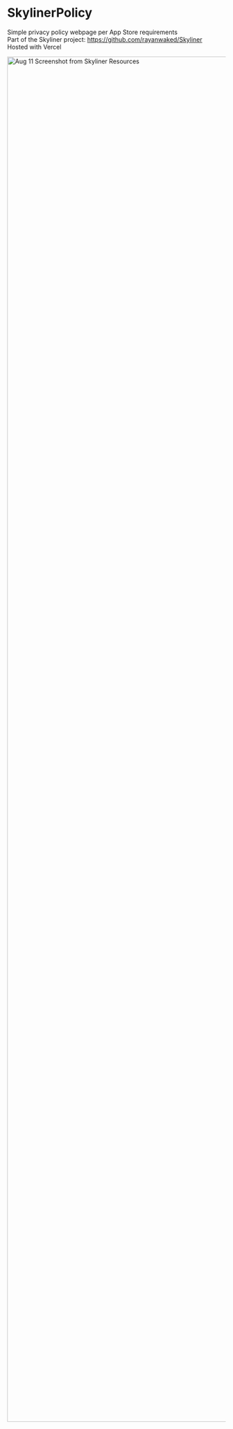 # SkylinerPolicy
Simple privacy policy webpage per App Store requirements </br>
Part of the Skyliner project: https://github.com/rayanwaked/Skyliner  </br>
Hosted with Vercel  </br>

<img width="4121" height="3138" alt="Aug 11 Screenshot from Skyliner Resources" src="https://github.com/user-attachments/assets/14577bc7-e3a7-4c42-99f8-f2ed12ebdfc3" />
